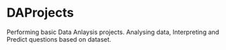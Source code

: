# DAProjects

Performing basic Data Anlaysis projects. Analysing data, Interpreting and Predict questions based on dataset.


